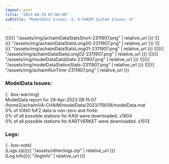 ```yaml
---
layout: post
title: "2023-04-29 07:00:00"
subtitle: "ModelData Issues: 3; A-CHAIM System Issues: 0"

---
```


![]({{ "/assets/img/achaimDataStatsShort-2311907.png" | relative_url }})
![]({{ "/assets/img/achaimDataStatsLong00-2311907.png" | relative_url }})
![]({{ "/assets/img/achaimDataStatsLong01-2311907.png" | relative_url }})
![]({{ "/assets/img/achaimDataStatsLong02-2311907.png" | relative_url }})
![]({{ "/assets/img/modelDataDataStats-2311907.png" | relative_url }})
![]({{ "/assets/img/modelDataStationStats-2311907.png" | relative_url }})
![]({{ "/assets/img/achaimRunTime-2311907.png" | relative_url }})


### ModelData Issues:  
  
{: .box-warning}  
 ModelData report for 29-Apr-2023 08:15:07   
 /home2/achaim1/A-CHAIM/modelData/2023/119/08/modelData.mat   
 0% of IONO foF2 data is non-zero and finite.   
 0% of all possible stations for KASI were downloaded. x1804   
 0% of all possible stations for KARTVERKET were downloaded. x1513   
  


### Logs:  
  
{: .box-note}  
[Logs.zip]({{ "/assets/other/logs.zip" | relative_url }})  
[Log Info]({{ "/logInfo" | relative_url }})  
